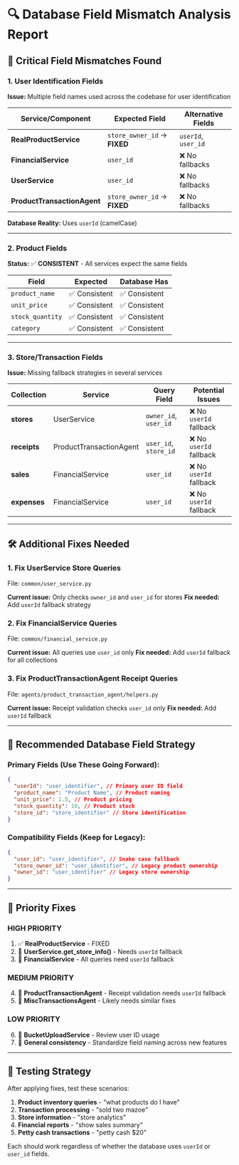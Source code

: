 # 🔍 Database Field Mismatch Analysis Report

## 🎯 **Critical Field Mismatches Found**

### 1. **User Identification Fields**

**Issue:** Multiple field names used across the codebase for user identification

| Service/Component           | Expected Field               | Alternative Fields  |
| --------------------------- | ---------------------------- | ------------------- |
| **RealProductService**      | `store_owner_id` → **FIXED** | `userId`, `user_id` |
| **FinancialService**        | `user_id`                    | ❌ No fallbacks     |
| **UserService**             | `user_id`                    | ❌ No fallbacks     |
| **ProductTransactionAgent** | `store_owner_id` → **FIXED** | ❌ No fallbacks     |

**Database Reality:** Uses `userId` (camelCase)

---

### 2. **Product Fields**

**Status:** ✅ **CONSISTENT** - All services expect the same fields

| Field            | Expected      | Database Has  |
| ---------------- | ------------- | ------------- |
| `product_name`   | ✅ Consistent | ✅ Consistent |
| `unit_price`     | ✅ Consistent | ✅ Consistent |
| `stock_quantity` | ✅ Consistent | ✅ Consistent |
| `category`       | ✅ Consistent | ✅ Consistent |

---

### 3. **Store/Transaction Fields**

**Issue:** Missing fallback strategies in several services

| Collection   | Service                 | Query Field           | Potential Issues        |
| ------------ | ----------------------- | --------------------- | ----------------------- |
| **stores**   | UserService             | `owner_id`, `user_id` | ❌ No `userId` fallback |
| **receipts** | ProductTransactionAgent | `user_id`, `store_id` | ❌ No `userId` fallback |
| **sales**    | FinancialService        | `user_id`             | ❌ No `userId` fallback |
| **expenses** | FinancialService        | `user_id`             | ❌ No `userId` fallback |

---

## 🛠️ **Additional Fixes Needed**

### 1. **Fix UserService Store Queries**

File: `common/user_service.py`

**Current issue:** Only checks `owner_id` and `user_id` for stores
**Fix needed:** Add `userId` fallback strategy

### 2. **Fix FinancialService Queries**

File: `common/financial_service.py`

**Current issue:** All queries use `user_id` only
**Fix needed:** Add `userId` fallback for all collections

### 3. **Fix ProductTransactionAgent Receipt Queries**

File: `agents/product_transaction_agent/helpers.py`

**Current issue:** Receipt validation checks `user_id` only
**Fix needed:** Add `userId` fallback

---

## 🔧 **Recommended Database Field Strategy**

### **Primary Fields (Use These Going Forward):**

```json
{
  "userId": "user_identifier", // Primary user ID field
  "product_name": "Product Name", // Product naming
  "unit_price": 1.5, // Product pricing
  "stock_quantity": 10, // Product stock
  "store_id": "store_identifier" // Store identification
}
```

### **Compatibility Fields (Keep for Legacy):**

```json
{
  "user_id": "user_identifier", // Snake case fallback
  "store_owner_id": "user_identifier", // Legacy product ownership
  "owner_id": "user_identifier" // Legacy store ownership
}
```

---

## 🚨 **Priority Fixes**

### **HIGH PRIORITY**

1. ✅ **RealProductService** - FIXED
2. 🔄 **UserService.get_store_info()** - Needs `userId` fallback
3. 🔄 **FinancialService** - All queries need `userId` fallback

### **MEDIUM PRIORITY**

4. 🔄 **ProductTransactionAgent** - Receipt validation needs `userId` fallback
5. 🔄 **MiscTransactionsAgent** - Likely needs similar fixes

### **LOW PRIORITY**

6. 🔄 **BucketUploadService** - Review user ID usage
7. 🔄 **General consistency** - Standardize field naming across new features

---

## 🧪 **Testing Strategy**

After applying fixes, test these scenarios:

1. **Product inventory queries** - "what products do I have"
2. **Transaction processing** - "sold two mazoe"
3. **Store information** - "store analytics"
4. **Financial reports** - "show sales summary"
5. **Petty cash transactions** - "petty cash $20"

Each should work regardless of whether the database uses `userId` or `user_id` fields.
